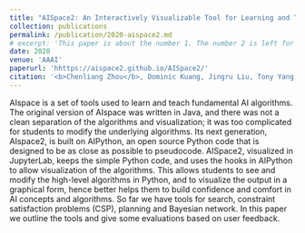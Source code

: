 ```yaml
---
title: "AISpace2: An Interactively Visualizable Tool for Learning and Teaching Artificial Intelligence"
collection: publications
permalink: /publication/2020-aispace2.md
# excerpt: 'This paper is about the number 1. The number 2 is left for future work.'
date: 2020
venue: 'AAAI'
paperurl: 'hhttps://aispace2.github.io/AISpace2/'
citation: '<b>Chenliang Zhou</b>, Dominic Kuang, Jingru Liu, Tony Yang, Zijia Zhang, Alan Mackworth, David Poole. (2020). &quot;AISpace2: An Interactively Visualizable Tool for Learning and Teaching Artificial Intelligence.&quot; <i>AAAI 2020</i>'
---
```

AIspace is a set of tools used to learn and teach fundamental AI algorithms. The original version of AIspace was written in Java, and there was not a clean separation of the algorithms and visualization; it was too complicated for students to modify the underlying algorithms. Its next generation, AIspace2, is built on AIPython, an open source Python code that is designed to be as close as possible to pseudocode. AISpace2, visualized in JupyterLab, keeps the simple Python code, and uses the hooks in AIPython to allow visualization of the algorithms. This allows students to see and modify the high-level algorithms in Python, and to visualize the output in a graphical form, hence better helps them to build confidence and comfort in AI concepts and algorithms. So far we have tools for search, constraint satisfaction problems (CSP), planning and Bayesian network. In this paper we outline the tools and give some evaluations based on user feedback.

  